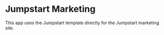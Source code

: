 # Jumpstart Marketing

This app uses the Jumpstart template directly for the Jumpstart marketing site.